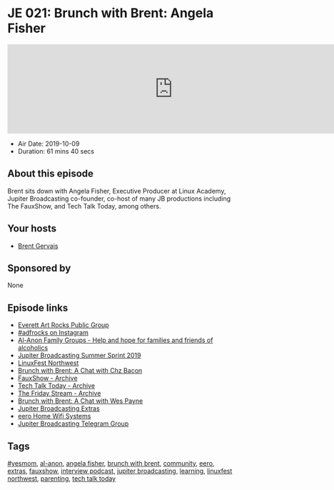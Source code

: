 # JE 021: Brunch with Brent: Angela Fisher

<iframe src="https://player.fireside.fm/v2/WTrMvATU+S8Sihnu7?theme=dark" width="740" height="200" frameborder="0" scrolling="no"></iframe>

* Air Date: 2019-10-09
* Duration: 61 mins 40 secs

## About this episode

Brent sits down with Angela Fisher, Executive Producer at Linux Academy, Jupiter Broadcasting co-founder, co-host of many JB productions including The FauxShow, and Tech Talk Today, among others.

## Your hosts
* [Brent Gervais](https://extras.show/hosts/brent)

## Sponsored by

None



## Episode links

  * [Everett Art Rocks Public Group](https://www.facebook.com/groups/1695715270752396/ "Everett Art Rocks Public Group")
  * [#adfrocks on Instagram](https://www.instagram.com/explore/tags/adfrocks/ "#adfrocks on Instagram")
  * [Al-Anon Family Groups - Help and hope for families and friends of alcoholics](https://al-anon.org "Al-Anon Family Groups - Help and hope for families and friends of alcoholics")
  * [Jupiter Broadcasting Summer Sprint 2019](https://linuxunplugged.com/articles/summer-sprint-2019 "Jupiter Broadcasting Summer Sprint 2019")
  * [LinuxFest Northwest](https://www.linuxfestnorthwest.org "LinuxFest Northwest")
  * [Brunch with Brent: A Chat with Chz Bacon](https://extras.show/6 "Brunch with Brent: A Chat with Chz Bacon")
  * [FauxShow - Archive](https://www.jupiterbroadcasting.com/show/fauxshow/ "FauxShow - Archive")
  * [Tech Talk Today - Archive](https://www.jupiterbroadcasting.com/show/today/ "Tech Talk Today - Archive")
  * [The Friday Stream - Archive](https://www.jupiterbroadcasting.com/show/friday/ "The Friday Stream - Archive")
  * [Brunch with Brent: A Chat with Wes Payne](https://extras.show/12 "Brunch with Brent: A Chat with Wes Payne")
  * [Jupiter Broadcasting Extras](https://extras.show "Jupiter Broadcasting Extras")
  * [eero Home Wifi Systems](https://eero.com/ "eero Home Wifi Systems")
  * [Jupiter Broadcasting Telegram Group](https://www.jupiterbroadcasting.com/telegram "Jupiter Broadcasting Telegram Group")



## Tags

[#yesmom](https://extras.show/tags/%23yesmom), [al-anon](https://extras.show/tags/al-anon), [angela fisher](https://extras.show/tags/angela%20fisher), [brunch with brent](https://extras.show/tags/brunch%20with%20brent), [community](https://extras.show/tags/community), [eero](https://extras.show/tags/eero), [extras](https://extras.show/tags/extras), [fauxshow](https://extras.show/tags/fauxshow), [interview podcast](https://extras.show/tags/interview%20podcast), [jupiter broadcasting](https://extras.show/tags/jupiter%20broadcasting), [learning](https://extras.show/tags/learning), [linuxfest northwest](https://extras.show/tags/linuxfest%20northwest), [parenting](https://extras.show/tags/parenting), [tech talk today](https://extras.show/tags/tech%20talk%20today)